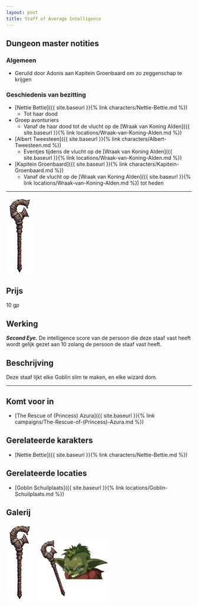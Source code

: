 ```yaml
---
layout: post
title: Staff of Average Intelligence
---
```


## Dungeon master notities

### Algemeen
* Geruild door Adonis aan Kapitein Groenbaard om zo zeggenschap te krijgen

### Geschiedenis van bezitting
* [Nettie Bettie]({{ site.baseurl }}{% link characters/Nettie-Bettie.md %})
  * Tot haar dood
* Groep avonturiers
  * Vanaf de haar dood tot de vlucht op de [Wraak van Koning Alden]({{ site.baseurl }}{% link locations/Wraak-van-Koning-Alden.md %})
* [Albert Tweesteen]({{ site.baseurl }}{% link characters/Albert-Tweesteen.md %})
  * Eventjes tijdens de vlucht op de [Wraak van Koning Alden]({{ site.baseurl }}{% link locations/Wraak-van-Koning-Alden.md %})
* [Kapitein Groenbaard]({{ site.baseurl }}{% link characters/Kapitein-Groenbaard.md %})
  * Vanaf de vlucht op de [Wraak van Koning Alden]({{ site.baseurl }}{% link locations/Wraak-van-Koning-Alden.md %}) tot heden

---

<img src="../images/Staff of Normal Intelligence.png" alt="Staff of Average Intelligence" width=75>

## Prijs
10 gp

## Werking
<b><i>Second Eye.</i></b> De intelligence score van de persoon die deze staaf vast heeft wordt gelijk gezet aan 10 zolang de persoon de staaf vast heeft.

## Beschrijving
Deze staaf lijkt elke Goblin slim te maken, en elke wizard dom.

---

## Komt voor in
* [The Rescue of (Princess) Azura]({{ site.baseurl }}{% link campaigns/The-Rescue-of-(Princess)-Azura.md %})

## Gerelateerde karakters
* [Nettie Bettie]({{ site.baseurl }}{% link characters/Nettie-Bettie.md %})

## Gerelateerde locaties
* [Goblin Schuilplaats]({{ site.baseurl }}{% link locations/Goblin-Schuilplaats.md %})

## Galerij
<img src="../images/Staff of Normal Intelligence.png" alt="Staff of Average Intelligence" width=75>


<img src="../images/Nettie Bettie.png" alt="Nettie Bettie met de staaf" width=200>
